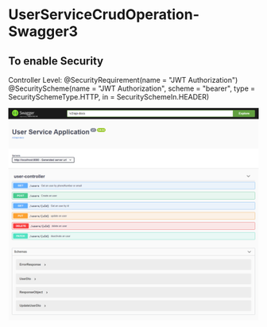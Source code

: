 # UserServiceCrudOperation-Swagger3

## To enable Security
Controller Level: @SecurityRequirement(name = "JWT Authorization")
@SecurityScheme(name = "JWT Authorization", scheme = "bearer", type = SecuritySchemeType.HTTP, in = SecuritySchemeIn.HEADER)



![Alt text](https://github.com/dhananjaysinghar/UserServiceCrudOperation-Swagger3/blob/main/swagger-ui-index-htm.png)
